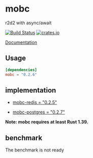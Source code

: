 # mobc

r2d2 with async/await

[![Build Status](https://travis-ci.com/importcjj/mobc.svg?token=ZZrg3rRkUA8NUGrjEsU9&branch=master)](https://travis-ci.com/importcjj/mobc) [![crates.io](https://img.shields.io/badge/crates.io-latest-%23dea584)](https://crates.io/crates/mobc)

[Documentation](https://docs.rs/mobc/latest/mobc/)

## Usage

```toml
[dependencies]
mobc = "0.2.6"
```

## implementation

* [mobc-redis = "0.2.5"](https://crates.io/crates/mobc-redis)

* [mobc-postgres = "0.2.7"](https://crates.io/crates/mobc-postgres)

**Note: mobc requires at least Rust 1.39.**



## benchmark

The benchmark is not ready